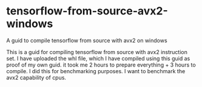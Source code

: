 # tensorflow-from-source-avx2-windows
A guid to compile tensorflow from source with avx2 on windows

This is a guid for compiling tensorflow from source with avx2 instruction set. 
I have uploaded the whl file, which I have compiled using this guid as proof of my own guid.
it took me 2 hours to prepare everything + 3 hours to compile.
I did this for benchmarking purposes. I want to benchmark the avx2 capability of cpus.
